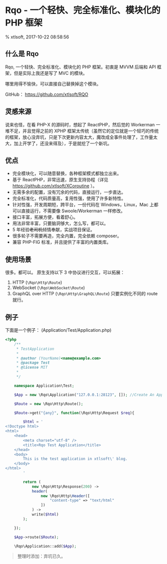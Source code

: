 # Rqo - 一个轻快、完全标准化、模块化的 PHP 框架

% xtlsoft, 2017-10-22 08:58:56

## 什么是 Rqo

Rqo, 一个轻快、完全标准化、模块化的 PHP 框架。初衷是 MVVM 后端和 API 框架，但是实际上我还是写了 MVC 的模块。

哪里用得不愉快，可以直接自己替换掉这个模块。

GitHub： <https://github.com/xtlsoft/RQO>

## 灵感来源

说来也怪，在看 PHP-X 的源码时，想起了 ReactPHP，然后觉的 Workerman 一堆不足，并且觉得之前的 XPHP 框架太传统（虽然它的定位就是一个轻巧的传统的框架，放心没弃坑，只是下次更新内容太大，魔改成全事件处理了，工作量太大，加上开学了，还没来得及），于是就挖了一个新坑。

## 优点

- 完全模块化，可以随意替换，各种框架模式都独立出来。
- 基于 ReactPHP，非常迅速，原生支持协程（详见 https://github.com/xtlsoft/XCoroutine ）。
- 无需多余的配置，没有冗余的代码，直接运行，一步直达。
- 完全标准化，代码质量高，复用性强，使用了许多新特性。
- 针对性强，开发周期短，跨平台，一份代码在 Windows，Linux，Mac 上都可以直接运行，不需要像 Swoole/Workerman 一样修改。
- 接口丰富，拓展方便，看着舒心。
- 用法非常丰富，只要脑洞够大，怎么写，都可以。
- 5 年经验~~老司机~~倾情奉献，实战项目保证。
- 很多轮子不需要再造，完全内置，完全依赖 composer。
- 兼容 PHP-FIG 标准，并且提供了丰富的内置类库。

## 使用场景

很多。都可以。
原生支持以下 3 中协议进行交互，可以拓展：

1. HTTP (`\Rqo\Http\Route`)
2. WebSocket (`\Rqo\WebSocket\Route`)
3. GraphQL over HTTP (`\Rqo\Http\GraphQL\Route`)
   只要实例化不同的 route 就行。

## 例子

下面是一个例子：
(Application/Test/Application.php)

```php
<?php
    /**
     * TestApplication
     *
     * @author (YourName)<name@example.com>
     * @package Test
     * @license MIT
     *
     */

    namespace Application\Test;

    $App = new \Rqo\Application("127.0.0.1:28123", []); //Create An Application Which Listen On 28123

    $Route = new \Rqo\Http\Route();

    $Route->get("{any}", function(\Rqo\Http\Request $req){

        $html = '
<!Doctype html>
<html>
    <head>
        <meta charset="utf-8" />
        <title>Rqo Test Application</title>
    </head>
    <body>
        This is the test application in xtlsoft\' blog.
    </body>
</html>
        '

        return (
            new \Rqo\Http\Response(200) ->
            header(
                new \Rqo\Http\Header([
                    "content-type" => "text/html"
                ])
            ) ->
            write($html)
        );

    });

    $App->route($Route);

    \Rqo\Application::add($App);

```

> 整理时添加：弃坑已久。
